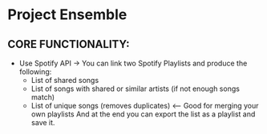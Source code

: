 # Project Ensemble

## CORE FUNCTIONALITY:
- Use Spotify API -> You can link two Spotify Playlists and produce the following:
   - List of shared songs
   - List of songs with shared or similar artists (if not enough songs match)
   - List of unique songs (removes duplicates) <-- Good for merging your own playlists
And at the end you can export the list as a playlist and save it.

